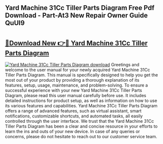 ## Yard Machine 31Cc Tiller Parts Diagram Free Pdf Download - Part-At3 New Repair Owner Guide QuUI9

# <h2><a href="http://dfqhd8z.blite.top/?on=Yard+Machine+31Cc+Tiller+Parts+Diagram">🔗Download New 👉🔴 Yard Machine 31Cc Tiller Parts Diagram</a></h2>

[![Yard Machine 31Cc Tiller Parts Diagram download](https://i.imgur.com/lujVjoI.png)](http://dfqhd8z.blite.top/?on=Yard+Machine+31Cc+Tiller+Parts+Diagram)
Greetings and welcome to the user manual for your newly acquired Yard Machine 31Cc Tiller Parts Diagram. This manual is specifically designed to help you get the most out of your product by providing a thorough explanation of its features, setup, usage, maintenance, and problem-solving. To ensure a successful experience with your new Yard Machine 31Cc Tiller Parts Diagram, please read this user manual carefully before use. It includes detailed instructions for product setup, as well as information on how to use its various features and capabilities. Yard Machine 31Cc Tiller Parts Diagram offers a range of advanced features, such as virtual assistant, smart notifications, customizable shortcuts, and automated tasks, all easily controlled through the user interface. We trust that the Yard Machine 31Cc Tiller Parts Diagram has been a clear and concise resource in your efforts to learn the ins and outs of your new device. In case of any queries or concerns, please do not hesitate to reach out to our customer service team.
